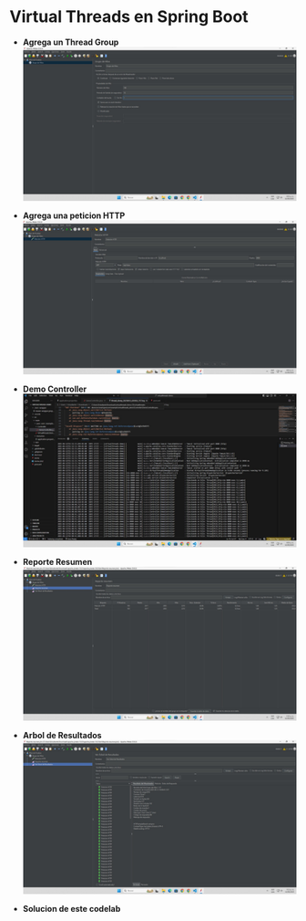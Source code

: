 # Virtual Threads en Spring Boot

- **Agrega un Thread Group**  
![Thread Group- Crear ](./Imagenes/Jmeter1.jpg)  

- **Agrega una peticion HTTP**  
![Peticion HTTP* - Crear ](./Imagenes/Jmeter2.jpg)  

- **Demo Controller**  
  ![Controller - Verificacion](./Imagenes/Jmeter3.jpg)  

- **Reporte Resumen**  
  ![Reporte - Crear](./Imagenes/Jmeter4.jpg)  

- **Arbol de Resultados**  
  ![Arbol - Crear](./Imagenes/Jmeter5.jpg)  

- **Solucion de este codelab**